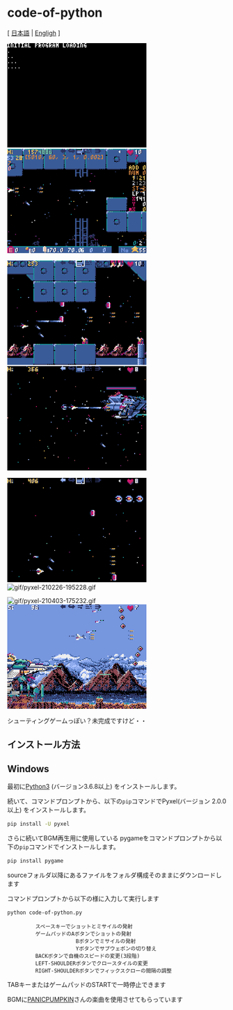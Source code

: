 # code-of-python

[ [日本語](README.md) | [Engligh](README.ENG.md) ]

![gif/pyxel-210222-065611.gif](gif/pyxel-210222-065611.gif)
![gif/pyxel-210222-065611.gif](gif/pyxel-210222-065917.gif)

![gif/pyxel-210226-194506.gif](gif/pyxel-210226-194506.gif)
![gif/pyxel-210226-194639.gif](gif/pyxel-210226-194639.gif)

![gif/pyxel-210226-194737.gif](gif/pyxel-210226-194737.gif)
![gif/pyxel-210226-195228.gif](gif/pyxel-210226-195228.gif)

![gif/pyxel-210403-175232.gif](gif/pyxel-210403-175232.gif)
![gif/pyxel-210403-175305.gif](gif/pyxel-210403-175305.gif)

シューティングゲームっぽい？未完成ですけど・・

## インストール方法
## Windows



最初に[Python3](https://www.python.org/) (バージョン3.6.8以上) をインストールします。

続いて、コマンドプロンプトから、以下の`pip`コマンドでPyxel(バージョン 2.0.0以上) をインストールします。

```sh
pip install -U pyxel
```

さらに続いてBGM再生用に使用している pygameをコマンドプロンプトから以下の`pip`コマンドでインストールします。

```sh
pip install pygame 
```
sourceフォルダ以降にあるファイルをフォルダ構成そのままにダウンロードします

コマンドプロンプトから以下の様に入力して実行します

```sh
python code-of-python.py
```
             スペースキーでショットとミサイルの発射
             ゲームパッドのAボタンでショットの発射
                          Bボタンでミサイルの発射
                          Yボタンでサブウェポンの切り替え
             BACKボタンで自機のスピードの変更(3段階)
             LEFT-SHOULDERボタンでクロースタイルの変更
             RIGHT-SHOULDERボタンでフィックスクローの間隔の調整

TABキーまたはゲームパッドのSTARTで一時停止できます

BGMに[PANICPUMPKIN](http://pansound.com/panicpumpkin/)さんの楽曲を使用させてもらっています



